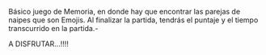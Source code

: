 Básico juego de Memoria, en donde hay que encontrar las parejas de naipes que son Emojis.
Al finalizar la partida, tendrás el puntaje y el tiempo transcurrido en la partida.-

A DISFRUTAR...!!!!
